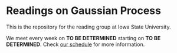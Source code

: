 # Readings on Gaussian Process

This is the repository for the reading group at Iowa State University. 

We meet every week on __TO BE DETERMINED__ starting on __TO BE DETERMINED__. Check [our schedule](schedule.md) for more information.
